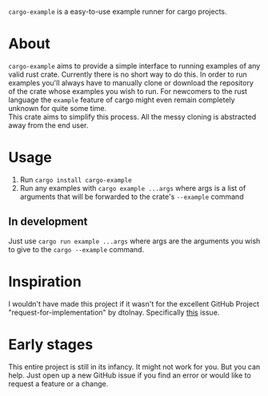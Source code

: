 `cargo-example` is a easy-to-use example runner for cargo projects.

# About

`cargo-example` aims to provide a simple interface to running examples
of any valid rust crate. Currently there is no short way to do this.
In order to run examples you'll always have to manually clone or download
the repository of the crate whose examples you wish to run.
For newcomers to the rust language the `example` feature of cargo
might even remain completely unknown for quite some time.  
This crate aims to simplify this process. All the messy cloning
is abstracted away from the end user.

# Usage

1. Run `cargo install cargo-example`
2. Run any examples with `cargo example ...args` where args is a list
of arguments that will be forwarded to the crate's `--example` command

## In development

Just use `cargo run example ...args` where args are the arguments you wish
to give to the `cargo --example` command.

# Inspiration

I wouldn't have made this project if it wasn't for the excellent GitHub
Project "request-for-implementation" by dtolnay. Specifically
[this](https://github.com/dtolnay/request-for-implementation/issues/30)
issue. 

# Early stages

This entire project is still in its infancy. It might not work for you.
But you can help. Just open up a new GitHub issue if you find an error
or would like to request a feature or a change.